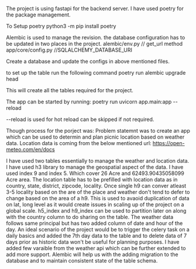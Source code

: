 The project is using fastapi for the backend server.
I have used poetry for the package management. 

To Setup poetry
python3 -m pip install poetry 

Alembic is used to manage the revision.
the database configuration has to be updated in two places in the project.
alembic/env.py // get_url method
app/core/config.py //SQLALCHEMY_DATABASE_URI

Create a database and update the configs in above mentioned files. 

to set up the table run the following command
poetry run alembic upgrade head

This will create all the tables required for the project.

The app can be started by running: 
poetry run uvicorn app.main:app --reload 

--reload is used for hot reload can be skipped if not required. 

Though process for the porject was: 
Problem statemnt was to create an app which can be used to determin and plan picnic location based on weather data. 
Location data is coming from the below mentioned url: 
https://open-meteo.com/en/docs

I have used two tables essentially to manage the weather and location data. 
I have used h3 library to manage the geospatial aspect of the data.
I have used index 9 and index 5. Which cover 26 Acre and 62493.90435058099 Acre area.
The location table has to be prefilled with location data as in country, state, district, zipcode, locality. Once single h9 can conver atleast 3-5 locality based on the are of the place and weather don't tend to defer to change based on the area of a h9. 
This is used to avaoid duplication of data on lat, long level as it would create issues in scaling up of the project on a global scale. 
h5_index and h9_index can be used to partition later on along with the country column to do sharing on the table.
The weather data follows same principal but has two added column of date and hour of the day. 
An ideal scenario of the project would be to trigger the celery task on a daily basics and added the 7th day data to the table and to delete data of 7 days prior as historic data won't be useful for planning purposes.
I have added few varaible from the weather api which can be further extended to add more support. Alembic will help us with the adding migration to the database and to maintain consistent state of the table schema. 

